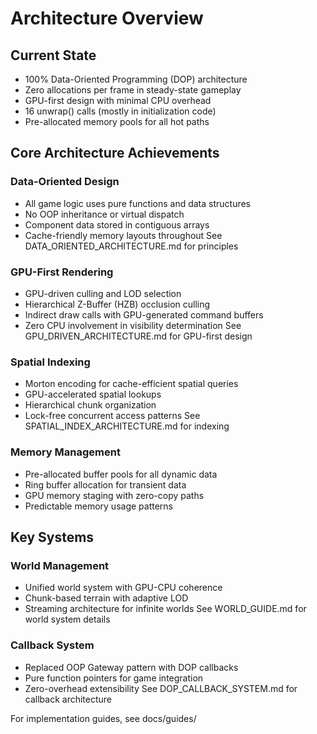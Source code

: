 # Architecture Overview

## Current State
- 100% Data-Oriented Programming (DOP) architecture
- Zero allocations per frame in steady-state gameplay
- GPU-first design with minimal CPU overhead
- 16 unwrap() calls (mostly in initialization code)
- Pre-allocated memory pools for all hot paths

## Core Architecture Achievements

### Data-Oriented Design
- All game logic uses pure functions and data structures
- No OOP inheritance or virtual dispatch
- Component data stored in contiguous arrays
- Cache-friendly memory layouts throughout
See DATA_ORIENTED_ARCHITECTURE.md for principles

### GPU-First Rendering
- GPU-driven culling and LOD selection
- Hierarchical Z-Buffer (HZB) occlusion culling
- Indirect draw calls with GPU-generated command buffers
- Zero CPU involvement in visibility determination
See GPU_DRIVEN_ARCHITECTURE.md for GPU-first design

### Spatial Indexing
- Morton encoding for cache-efficient spatial queries
- GPU-accelerated spatial lookups
- Hierarchical chunk organization
- Lock-free concurrent access patterns
See SPATIAL_INDEX_ARCHITECTURE.md for indexing

### Memory Management
- Pre-allocated buffer pools for all dynamic data
- Ring buffer allocation for transient data
- GPU memory staging with zero-copy paths
- Predictable memory usage patterns

## Key Systems

### World Management
- Unified world system with GPU-CPU coherence
- Chunk-based terrain with adaptive LOD
- Streaming architecture for infinite worlds
See WORLD_GUIDE.md for world system details

### Callback System
- Replaced OOP Gateway pattern with DOP callbacks
- Pure function pointers for game integration
- Zero-overhead extensibility
See DOP_CALLBACK_SYSTEM.md for callback architecture

For implementation guides, see docs/guides/